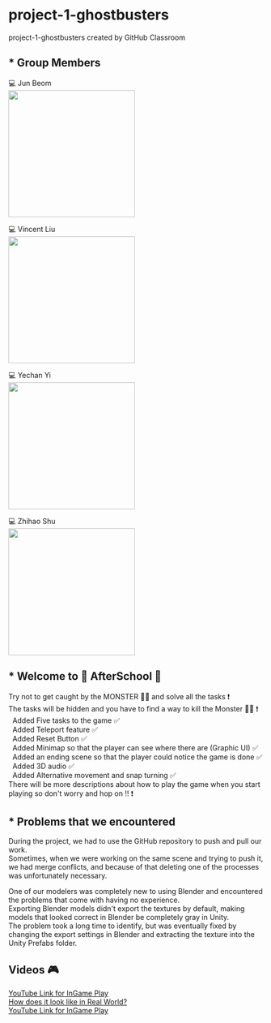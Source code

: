 # project-1-ghostbusters

project-1-ghostbusters created by GitHub Classroom

## * Group Members 

  💻 Jun Beom <br> 
  <img src="https://github.com/csci48306830fa23/project-1-ghostbusters/assets/120340550/85fde452-4333-48ed-ba16-95d0d6ac4df3" width="250" height="250"><br>

  💻 Vincent Liu <br> 
  <img src="https://github.com/csci48306830fa23/project-1-ghostbusters/assets/120340550/3dddd4aa-dd82-47a7-9d6a-cd44136f623c" width="250" height="250"><br>

  💻 Yechan Yi <br> 
  <img src="https://github.com/csci48306830fa23/project-1-ghostbusters/assets/120340550/beeab549-206e-4d40-aa19-7aca2761943a" width="250" height="250"><br>

  💻 Zhihao Shu <br> 
  <img src="https://github.com/csci48306830fa23/project-1-ghostbusters/assets/120340550/94352684-329e-46f9-a176-c5e374336cb0" width="250" height="250"><br>

  
## * Welcome to 🏫 AfterSchool 🏫
  Try not to get caught by the MONSTER 🧟‍♂️ and solve all the tasks ❗️ <br>
  The tasks will be hidden and you have to find a way to kill the Monster 🧟‍♂️ ❗️ <br>
  &nbsp; Added Five tasks to the game ✅ <br>
  &nbsp; Added Teleport feature ✅ <br>
  &nbsp; Added Reset Button ✅ <br>
  &nbsp; Added Minimap so that the player can see where there are (Graphic UI) ✅ <br>
  &nbsp; Added an ending scene so that the player could notice the game is done ✅ <br>
  &nbsp; Added 3D audio ✅ <br>
  &nbsp; Added Alternative movement and snap turning ✅ <br>
  There will be more descriptions about how to play the game when you start playing so don't worry and hop on !! ❗️ <br>
## * Problems that we encountered
  During the project, we had to use the GitHub repository to push and pull our work. <br>
  Sometimes, when we were working on the same scene and trying to push it, we had merge conflicts, and because of that deleting one of the processes was unfortunately necessary. <br> 

  One of our modelers was completely new to using Blender and encountered the problems that come with having no experience. <br>
  Exporting Blender models didn't export the textures by default, making models that looked correct in Blender be completely gray in Unity. <br>
  The problem took a long time to identify, but was eventually fixed by changing the export settings in Blender and extracting the texture into the Unity Prefabs folder. <br>

## Videos 🎮
[YouTube Link for InGame Play](https://www.youtube.com/watch?v=dTYlwiJqDoU) <br>
[How does it look like in Real World?](https://www.youtube.com/watch?v=F7n9Eb1VkT0&t=8s) <br>
[YouTube Link for InGame Play](https://www.youtube.com/shorts/quq8z_lGEpw)

